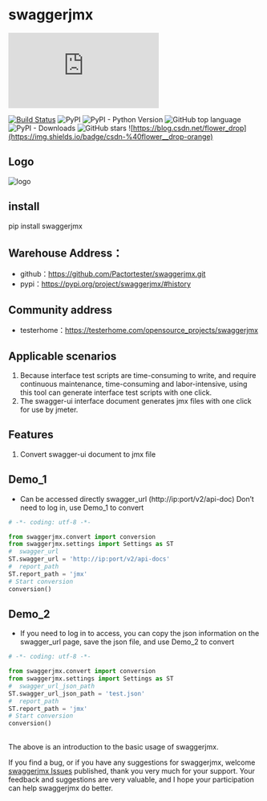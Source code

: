 # swaggerjmx
![README_EN.md](https://github.com/Pactortester/swaggerjmx/blob/master/README_en.md)

[![Build Status](https://travis-ci.com/Pactortester/swaggerjmx.svg?branch=master)](https://travis-ci.com/Pactortester/swaggerjmx) ![PyPI](https://img.shields.io/pypi/v/swaggerjmx) ![PyPI - Python Version](https://img.shields.io/pypi/pyversions/swaggerjmx) ![GitHub top language](https://img.shields.io/github/languages/top/Pactortester/swaggerjmx) ![PyPI - Downloads](https://img.shields.io/pypi/dm/swaggerjmx?style=plastic) ![GitHub stars](https://img.shields.io/github/stars/Pactortester/swaggerjmx?style=social) ![https://blog.csdn.net/flower_drop](https://img.shields.io/badge/csdn-%40flower__drop-orange)


## Logo

![logo](https://github.com/Pactortester/swaggerjmx/blob/master/images/swaggerjmx.png)


## install


pip install swaggerjmx


##  Warehouse Address：


- github：https://github.com/Pactortester/swaggerjmx.git
- pypi：https://pypi.org/project/swaggerjmx/#history


## Community address


- testerhome：https://testerhome.com/opensource_projects/swaggerjmx


## Applicable scenarios


1. Because interface test scripts are time-consuming to write, and require continuous maintenance, time-consuming and labor-intensive, using this tool can generate interface test scripts with one click.
2. The swagger-ui interface document generates jmx files with one click for use by jmeter.


## Features


1. Convert swagger-ui document to jmx file


## Demo_1
- Can be accessed directly swagger_url (http://ip:port/v2/api-doc) Don’t need to log in, use Demo_1 to convert

```python
# -*- coding: utf-8 -*-

from swaggerjmx.convert import conversion
from swaggerjmx.settings import Settings as ST
#  swagger_url
ST.swagger_url = 'http://ip:port/v2/api-docs'
#  report_path
ST.report_path = 'jmx'
# Start conversion
conversion()

```


## Demo_2
- If you need to log in to access, you can copy the json information on the swagger_url page, save the json file, and use Demo_2 to convert

```python
# -*- coding: utf-8 -*-

from swaggerjmx.convert import conversion
from swaggerjmx.settings import Settings as ST
#  swagger_url_json_path 
ST.swagger_url_json_path = 'test.json'
#  report_path
ST.report_path = 'jmx'
# Start conversion
conversion()

```
## 

The above is an introduction to the basic usage of swaggerjmx.

If you find a bug, or if you have any suggestions for swaggerjmx, welcome [swaggerjmx Issues](https://github.com/Pactortester/swaggerjmx/issues) published, thank you very much for your support. Your feedback and suggestions are very valuable, and I hope your participation can help swaggerjmx do better.
